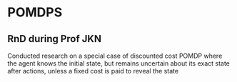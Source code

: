 # POMDPS
## RnD during Prof JKN
Conducted research on a special case of discounted cost POMDP where the agent knows the initial state, but remains uncertain about its exact state after actions, unless a fixed cost is paid to reveal the state
